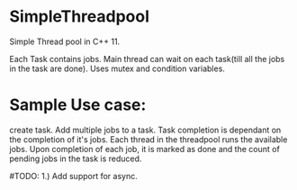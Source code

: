 # SimpleThreadpool
Simple Thread pool in C++ 11.

Each Task contains jobs. Main thread can wait on each task(till all the jobs in the task are done).
Uses mutex and condition variables.

# Sample Use case:
create task. Add multiple jobs to a task. Task completion is dependant on the completion of it's jobs.
Each thread in the threadpool runs the available jobs. Upon completion of each job, it is marked as done and the count of pending jobs in the task is reduced.

#TODO:
1.) Add support for async.